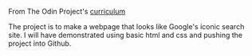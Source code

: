 From The Odin Project's [curriculum](http://www.theodinproject.com/courses/web-development-101/lessons/html-css)


The project is to make a webpage that looks like Google's iconic search site. I will have demonstrated using basic html and css and pushing the project into Github.

